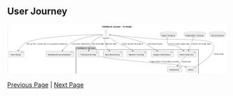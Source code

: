 ## User Journey

![User Journey](../artifacts/userJourneydiagram.png)


[Previous Page](./ArchAnalysis.md) | [Next Page](./ContextDiagram.md)
